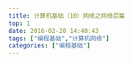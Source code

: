 ```yaml
---
title: 计算机基础（10）网络之网络层篇
top: 1
date: 2016-02-20 14:40:43
tags: ["编程基础","计算机网络"]
categories: ["编程基础"]
---
```



